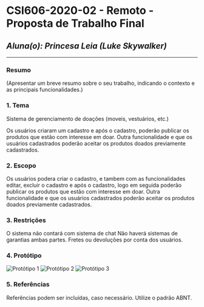 # **CSI606-2020-02 - Remoto - Proposta de Trabalho Final**
## *Aluna(o): Princesa Leia (Luke Skywalker)*

--------------

<!-- Descrever um resumo sobre o trabalho. -->

### Resumo

  (Apresentar um breve resumo sobre o seu trabalho, indicando o contexto e as principais funcionalidades.)

<!-- Apresentar o tema. -->
### 1. Tema

 Sistema de gerenciamento de doações (moveis, vestuários, etc.)

Os usuários criaram um cadastro e após o cadastro, poderão publicar os produtos que estão com interesse em doar. Outra funcionalidade e que os usuários cadastrados poderão aceitar os produtos doados previamente cadastrados.

<!-- Descrever e limitar o escopo da aplicação. -->
### 2. Escopo

  Os usuários podera criar o cadastro, e tambem com as funcionalidades  editar, excluir o cadastro e após o cadastro, logo em seguida poderão publicar os produtos que estão com interesse em doar.
   Outra funcionalidade e que os usuários cadastrados poderão aceitar os produtos doados previamente cadastrados.


<!-- Apresentar restrições de funcionalidades e de escopo. -->
### 3. Restrições

 O sistema não contará com sistema de chat
Não haverá sistemas de garantias ambas partes.
Fretes  ou devoluções por conta dos usuários.


<!-- Construir alguns protótipos para a aplicação, disponibilizá-los no Github e descrever o que foi considerado. //-->
### 4. Protótipo

 ![Protótipo 1]("./imgs/prot1.png?raw=true "Protótipo")
  ![Protótipo 2]("./imgs/prot2.png?raw=true "Protótipo2") 
  ![Protótipo 3]("./imgs/prot04.png?raw=true "Protótipo3")

### 5. Referências

  Referências podem ser incluídas, caso necessário. Utilize o padrão ABNT.

